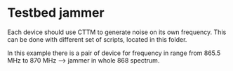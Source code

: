 # Testbed jammer

Each device should use CTTM to generate noise on its own frequency. This can be done with different set of scripts, located in this folder.

In this example there is a pair of device for frequency in range from 865.5 MHz to 870 MHz --> jammer in whole 868 spectrum.
